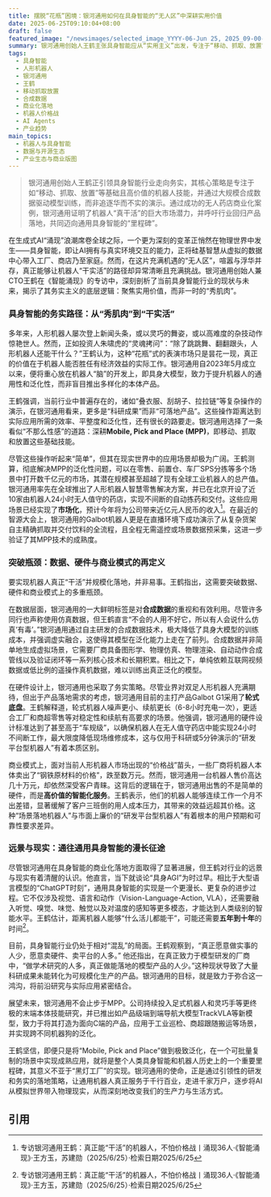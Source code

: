 ```yaml
---
title: 摆脱“花瓶”困境：银河通用如何在具身智能的“无人区”中深耕实用价值
date: 2025-06-25T09:10:04+08:00
draft: false
featured_image: "/newsimages/selected_image_YYYY-06-Jun 25, 2025_09-00-20-255.jpg"
summary: 银河通用创始人王鹤主张具身智能应从“实用主义”出发，专注于“移动、抓取、放置”（MPP）等基础且高价值的机器人技能，而非浮夸演示。公司通过大规模合成数据训练模型，并凭借其在无人药店等场景的成功商业化，证明了“能干活”的机器人才是未来，预计今年将实现可观收入。王鹤认为，尽管通用具身智能的“ChatGPT时刻”尚远，但通过解决MPP等核心技能的泛化问题，将为机器人行业带来里程碑式的变革，并呼吁行业回归产品化和实际应用。
tags: 
  - 具身智能
  - 人形机器人
  - 银河通用
  - 王鹤
  - 移动抓取放置
  - 合成数据
  - 商业化落地
  - 机器人价格战
  - AI Agents
  - 产业趋势
main_topics: 
  - 机器人与具身智能
  - 数据与开源生态
  - 产业生态与商业版图
---
```


> 银河通用创始人王鹤正引领具身智能行业走向务实，其核心策略是专注于如“移动、抓取、放置”等基础且高价值的机器人技能，并通过大规模合成数据驱动模型训练，而非追逐华而不实的演示。通过成功的无人药店商业化案例，银河通用证明了机器人“真干活”的巨大市场潜力，并呼吁行业回归产品落地，共同迈向通用具身智能的“里程碑”。

在生成式AI“涌现”浪潮席卷全球之际，一个更为深刻的变革正悄然在物理世界中发生——具身智能，即让AI拥有与真实环境交互的能力，正将硅基智慧从虚拟的数据中心带入工厂、商店乃至家庭。然而，在这片充满机遇的“无人区”，喧嚣与浮华并存，真正能够让机器人“干实活”的路径却异常清晰且充满挑战。银河通用创始人兼CTO王鹤在《智能涌现》的专访中，深刻剖析了当前具身智能行业的现状与未来，揭示了其务实主义的底层逻辑：聚焦实用价值，而非一时的“秀肌肉”。

### 具身智能的务实路径：从“秀肌肉”到“干实活”

多年来，人形机器人屡次登上新闻头条，或以灵巧的舞姿，或以高难度的杂技动作惊艳世人。然而，正如投资人朱啸虎的“灵魂拷问”：“除了跳跳舞、翻翻跟头，人形机器人还能干什么？”王鹤认为，这种“花瓶”式的表演市场只是昙花一现，真正的价值在于机器人能否胜任有经济效益的实际工作。银河通用自2023年5月成立以来，便将重心放在机器人“脑”的开发上，即具身大模型，致力于提升机器人的通用性和泛化性，而非盲目推出多样化的本体产品。

王鹤强调，当前行业中普遍存在的，诸如“叠衣服、刮胡子、拉拉链”等复杂操作的演示，在银河通用看来，更多是“科研成果”而非“可落地产品”。这些操作距离达到实际应用所需的效率、平整度和泛化性，还有很长的路要走。银河通用选择了一条看似“不那么性感”的道路：深耕**Mobile, Pick and Place (MPP)**，即移动、抓取和放置这些基础技能。

尽管这些操作听起来“简单”，但其在现实世界中的应用场景却极为广阔。王鹤测算，彻底解决MPP的泛化性问题，可以在零售、前置仓、车厂SPS分拣等多个场景中打开数千亿元的市场，其潜在规模甚至超越了现有全球工业机器人的总产值。银河通用率先在全球推出了人形机器人智慧零售解决方案，并已在北京开设了近10家由机器人24小时无人值守的药店，实现不间断的自动拣药和交付。这些应用场景已经实现了**市场化**，预计今年将为公司带来近亿元人民币的收入[^1]。在最近的智源大会上，银河通用的Galbot机器人更是在直播环境下成功演示了从复杂货架自主精确抓取并交付饮料的全流程，且全程无需遥控或场景数据预采集，这进一步验证了其MPP技术的成熟度。

### 突破瓶颈：数据、硬件与商业模式的再定义

要实现机器人真正“干活”并规模化落地，并非易事。王鹤指出，这需要突破数据、硬件和商业模式上的多重瓶颈。

在数据层面，银河通用的一大鲜明标签是对**合成数据**的重视和有效利用。尽管许多同行也声称使用仿真数据，但王鹤直言“不会的人用不好它，所以有人会说什么仿真‘有毒’。”银河通用通过自主研发的合成数据技术，极大降低了具身大模型的训练成本，并强调虚实融合，这使得其模型在泛化能力上走在了前列。合成数据并非简单地生成虚拟场景，它需要厂商具备图形学、物理仿真、物理渲染、自动动作合成管线以及验证闭环等一系列核心技术和长期积累。相比之下，单纯依赖互联网视频数据或低比例的遥操作真机数据，难以训练出真正泛化的模型。

在硬件设计上，银河通用也采取了务实策略。尽管业界对双足人形机器人充满期待，但出于产品落地需求的考虑，银河通用目前的主打产品Galbot G1采用了**轮式底盘**。王鹤解释道，轮式机器人噪声更小、续航更长（6-8小时充电一次），更适合工厂和商超零售等对稳定性和续航有高要求的场景。他强调，银河通用的硬件设计标准达到了甚至高于“车规级”，以确保机器人在无人值守药店中能实现24小时不间断工作，最大限度降低现场维修成本，这与仅用于科研或5分钟演示的“研发平台型机器人”有着本质区别。

商业模式上，面对当前人形机器人市场出现的“价格战”苗头，一些厂商将机器人本体卖出了“钢铁原材料的价格”，跌至数万元。然而，银河通用一台机器人售价高达几十万元，却依然深受客户青睐。这背后的逻辑在于，银河通用出售的不是简单的硬件，而是**高价值的智能化服务**。王鹤表示，他们的机器人能够连续工作一个月不出差错，显著缓解了客户三班倒的用人成本压力，其带来的效益远超其价格。这种“场景落地机器人”与市面上廉价的“研发平台型机器人”有着根本的用户预期和可靠性要求差异。

### 远景与现实：通往通用具身智能的漫长征途

尽管银河通用在具身智能的商业化落地方面取得了显著进展，但王鹤对行业的远景与现实有着清醒的认识。他直言，当下就谈论“具身AGI”为时过早。相比于大型语言模型的“ChatGPT时刻”，通用具身智能的实现是一个更漫长、更复杂的进步过程。它不仅涉及视觉、语言和动作（Vision-Language-Action, VLA），还需要融入听觉、嗅觉、味觉、触觉以及对温度的感知等更多模态，才能达到人类级别的智能水平。王鹤估计，距离机器人能够“什么活儿都能干”，可能还需要**五年到十年**的时间[^1]。

目前，具身智能行业仍处于相对“混乱”的局面。王鹤观察到，“真正愿意做实事的人少，愿意卖硬件、卖平台的人多。” 他还指出，在真正致力于模型研发的厂商中，“做学术研究的人多，真正做能落地的模型产品的人少。”这种现状导致了大量科研成果未能转化为可规模化生产的产品。银河通用的目标，就是致力于弥合这一鸿沟，将前沿研究与实际应用紧密结合。

展望未来，银河通用不会止步于MPP。公司持续投入足式机器人和灵巧手等更终极的末端本体技能研究，并已推出如产品级端到端导航大模型TrackVLA等新模型，致力于将其打造为面向C端的产品，应用于工业巡检、商超跟随搬运等场景，并实现跨不同机器狗的泛化。

王鹤坚信，即便只是将“Mobile, Pick and Place”做到极致泛化，在一个可批量复制的场景中实现成熟应用，就将是整个人类具身智能和机器人历史上的一个重要里程碑，其意义不亚于“黑灯工厂”的实现。银河通用的使命，正是通过引领性的研发和务实的落地策略，让通用机器人真正服务于千行百业，走进千家万户，逐步将AI从模拟世界带入物理现实，从而深刻地改变我们的生产力与生活方式。

## 引用
[^1]: 专访银河通用王鹤：真正能“干活”的机器人，不怕价格战丨涌现36人·《智能涌现》·王方玉，苏建勋（2025/6/25）·检索日期2025/6/25
[^2]: 让一部分人先用AI实现商业化 - AI TNT·AI TNT·（2025/6/25）·检索日期2025/6/25
[^3]: AI资讯新闻榜单内容搜索-模型 - AI TNT·AI TNT·（2025/6/25）·检索日期2025/6/25
